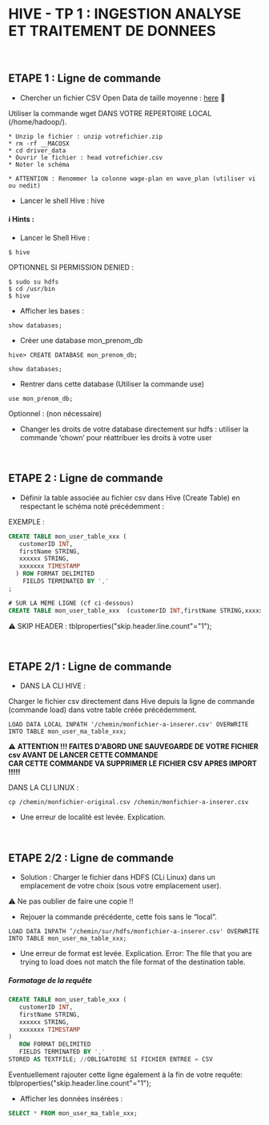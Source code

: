 # HIVE - TP 1 : INGESTION ANALYSE ET TRAITEMENT DE DONNEES

<br/>

## ETAPE 1 : Ligne de commande

* Chercher un fichier CSV Open Data de taille moyenne : [here](https://raw.githubusercontent.com/hortonworks/data-tutorials/master/tutorials/hdp/how-to-process-data-with-apache-hive/assets/driver_data.zip) :link:

Utiliser la commande wget DANS VOTRE REPERTOIRE LOCAL (/home/hadoop/).

    * Unzip le fichier : unzip votrefichier.zip
    * rm -rf __MACOSX
    * cd driver_data
    * Ouvrir le fichier : head votrefichier.csv
    * Noter le schéma

    * ATTENTION : Renommer la colonne wage-plan en wave_plan (utiliser vi ou nedit)
    
* Lancer le shell Hive : hive

#### :information_source: Hints :

* Lancer le Shell Hive :
```console
$ hive
```

OPTIONNEL SI PERMISSION DENIED :
```console
$ sudo su hdfs
$ cd /usr/bin
$ hive
```

* Afficher les bases :
```console
show databases;
```

* Créer une database mon_prenom_db

```
hive> CREATE DATABASE mon_prenom_db;
```

```console
show databases;
```

* Rentrer dans cette database (Utiliser la commande use)
```console
use mon_prenom_db;
```

Optionnel : (non nécessaire)
* Changer les droits de votre database directement sur hdfs : utiliser la commande ‘chown’ pour réattribuer les droits à votre user

<br/>

## ETAPE 2 : Ligne de commande

* Définir la table associée au fichier csv dans Hive (Create Table) en respectant le schéma noté précédemment :

EXEMPLE :
```sql
CREATE TABLE mon_user_table_xxx (
   customerID INT,
   firstName STRING,
   xxxxxx STRING,
   xxxxxxx TIMESTAMP
  ) ROW FORMAT DELIMITED
    FIELDS TERMINATED BY ','
;

# SUR LA MEME LIGNE (cf ci-dessous)
CREATE TABLE mon_user_table_xxx  (customerID INT,firstName STRING,xxxxxxx STRING, xxxxx TIMESTAMP) ROW FORMAT DELIMITED FIELDS TERMINATED BY ',';
```

:warning: SKIP HEADER : tblproperties("skip.header.line.count"="1");

<br/>

## ETAPE 2/1 : Ligne de commande

* DANS LA CLI HIVE :

Charger le fichier csv directement dans Hive depuis la ligne de commande (commande load) dans votre table créée précédemment.
```console
LOAD DATA LOCAL INPATH '/chemin/monfichier-a-inserer.csv' OVERWRITE INTO TABLE mon_user_ma_table_xxx;
```

:warning: **ATTENTION !!! FAITES D'ABORD UNE SAUVEGARDE DE VOTRE FICHIER csv AVANT DE LANCER CETTE COMMANDE  
CAR CETTE COMMANDE VA SUPPRIMER LE FICHIER CSV APRES IMPORT !!!!!**

DANS LA CLI LINUX : 
```console
cp /chemin/monfichier-original.csv /chemin/monfichier-a-inserer.csv
```

* Une erreur de localité est levée. Explication.

<br/>

## ETAPE 2/2 : Ligne de commande

* Solution : Charger le fichier dans HDFS (CLi Linux) dans un emplacement de votre choix (sous votre emplacement user).

:warning: Ne pas oublier de faire une copie !!

* Rejouer la commande précédente, cette fois sans le “local”.
```console
LOAD DATA INPATH ’/chemin/sur/hdfs/monfichier-a-inserer.csv' OVERWRITE INTO TABLE mon_user_ma_table_xxx;
```

* Une erreur de format est levée. Explication.
Error: The file that you are trying to load does not match the file format of the destination table.

##### Formatage de la requête 

```sql
CREATE TABLE mon_user_table_xxx (
   customerID INT,
   firstName STRING,
   xxxxxx STRING,
   xxxxxxx TIMESTAMP
) 
   ROW FORMAT DELIMITED
   FIELDS TERMINATED BY ','
STORED AS TEXTFILE; //OBLIGATOIRE SI FICHIER ENTREE = CSV
```

Eventuellement rajouter cette ligne également à la fin de votre requête:
tblproperties("skip.header.line.count"="1");

* Afficher les données insérées :        
```sql
SELECT * FROM mon_user_ma_table_xxx;
```

<br/>

<!--
## HINT

CREATE TABLE driver (driverId STRING,name STRING,ssn STRING,location STRING,certified STRING,wageplan STRING) ROW FORMAT DELIMITED FIELDS TERMINATED BY ',' STORED AS TEXTFILE tblproperties("skip.header.line.count"="1");

LOAD DATA INPATH '/user/hadoop/drivers.csv' OVERWRITE INTO TABLE driver;


## Etapes détaillées

:no_entry_sign: **DEPRECATED (NE PAS FAIRE)**

* Dans Ambari Hive View.

* Importer votre fichier dans une nouvelle table dans la base précédemment créée.

* Hive View 2.0 > Tables > Icone + > Import.
* Sélectionner le délimiteur adéquat
* Sélectionner le fichier depuis HDFS.
* Le charger dans Hive.



!-->
